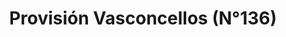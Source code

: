 ---
title: "Provisión Vasconcellos (N°136)"
url: /cerro-san-eugenio/provision-vasconcellos-ndeg136/
shop: comodidad
---